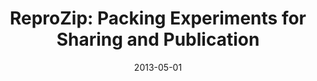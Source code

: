 ---
title: "ReproZip: Packing Experiments for Sharing and Publication"
collection: talks
type: ""
permalink: /talks/2013-reprozip-workshop
venue: "Workshop on Software Infrastructure for Reproducibility in Science"
date: 2013-05-01
location: "Brooklyn, NY"
presentation: '../files/presentations/ReproZip-WorkshopReproducibleScience.pdf'
---